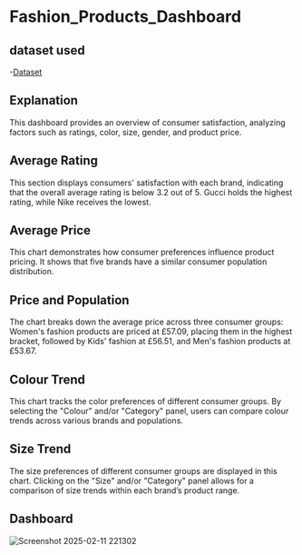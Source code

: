 # Fashion_Products_Dashboard
## dataset used
-<a href="https://www.kaggle.com/datasets/bhanupratapbiswas/fashion-products">Dataset</a>
## Explanation 
This dashboard provides an overview of consumer satisfaction, analyzing factors such as ratings, color, size, gender, and product price.
## Average Rating
This section displays consumers' satisfaction with each brand, indicating that the overall average rating is below 3.2 out of 5. Gucci holds the highest rating, while Nike receives the lowest.
## Average Price
This chart demonstrates how consumer preferences influence product pricing. It shows that five brands have a similar consumer population distribution.
## Price and Population
The chart breaks down the average price across three consumer groups: Women's fashion products are priced at £57.09, placing them in the highest bracket, followed by Kids' fashion at £56.51, and Men's fashion products at £53.67.
## Colour Trend
This chart tracks the color preferences of different consumer groups. By selecting the "Colour" and/or "Category" panel, users can compare colour trends across various brands and populations.
## Size Trend
The size preferences of different consumer groups are displayed in this chart. Clicking on the "Size" and/or "Category" panel allows for a comparison of size trends within each brand’s product range.
## Dashboard
![Screenshot 2025-02-11 221302](https://github.com/user-attachments/assets/7226977b-9cb2-4a00-8d9a-9247b12bddb9)

